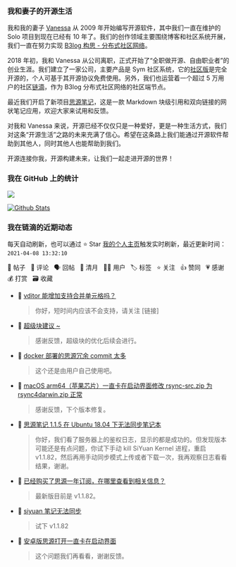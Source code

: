 ### 我和妻子的开源生活

我和我的妻子 [Vanessa](https://github.com/Vanessa219) 从 2009 年开始编写开源软件，其中我们一直在维护的 Solo 项目到现在已经有 10 年了。我们的创作领域主要围绕博客和社区系统开展，我们一直在努力实现 [B3log 构思 - 分布式社区网络](https://ld246.com/article/1546941897596)。

2018 年初，我和 Vanessa 从公司离职，正式开始了“全职做开源、自由职业者”的创业生涯。我们建立了一家公司，主要产品是 Sym 社区系统，它的[社区版](https://github.com/88250/symphony)是完全开源的，个人可基于其开源协议免费使用。另外，我们也运营着一个超过 5 万用户的社区[链滴](https://ld246.com)，作为 B3log 分布式社区网络的社区端节点。

最近我们开启了新项目[思源笔记](https://github.com/siyuan-note/siyuan)，这是一款 Markdown 块级引用和双向链接的网状笔记应用，欢迎大家来试用和反馈。

对我和 Vanessa 来说，开源已经不仅仅只是一种爱好，更是一种生活方式，我们对这条“开源生活”之路的未来充满了信心。希望在这条路上我们能通过开源软件帮助到其他人，同时其他人也能帮助到我们。

开源连接你我，开源构建未来，让我们一起走进开源的世界！

### 我在 GitHub 上的统计

<a title="Hits" target="_blank" href="https://github.com/88250/88250"><img src="https://hits.b3log.org/88250/88250.svg"></a>

[![Github Stats](https://github-readme-stats.vercel.app/api?username=88250&theme=tokyonight&show_icons=true)](https://github.com/88250)

<!--events start -->

### 我在链滴的近期动态

每天自动刷新，也可以通过 ⭐️ Star [我的个人主页](https://github.com/88250/88250)触发实时刷新，最近更新时间：`2021-04-08 13:32:10`

📝 帖子 &nbsp; 💬 评论 &nbsp; 🗣 回帖 &nbsp; 🌙 清月 &nbsp; 👨‍💻 用户 &nbsp; 🏷️ 标签 &nbsp; ⭐️ 关注 &nbsp; 👍 赞同 &nbsp; 💗 感谢 &nbsp; 💰 打赏 &nbsp; 🗃 收藏

* 💬 [vditor 能增加支持合并单元格吗？](https://ld246.com/article/1617790369902/comment/1617849050270#comments)

  > 你好，短时间内应该不会支持，请关注 [链接]
* 💬 [超级块建议 ~](https://ld246.com/article/1617806419822/comment/1617808524919#comments)

  > 感谢反馈，超级块的优化后续会进行。
* 💬 [docker 部署的思源冗余 commit 太多](https://ld246.com/article/1617115793885/comment/1617801903348#comments)

  > 这个还是由用户自己使用吧。
* 💬 [macOS arm64（苹果芯片）一直卡在启动界面修改 rsync-src.zip 为 rsync4darwin.zip 正常](https://ld246.com/article/1617782865182/comment/1617784481094#comments)

  > 感谢反馈，下个版本修复。
* 💬 [思源笔记 1.1.5 在 Ubuntu 18.04 下无法同步笔记本](https://ld246.com/article/1616577708002/comment/1617781264087#comments)

  > 你好，我们看了服务器上的鉴权日志，显示的都是成功的。但发现版本可能还是有点问题，你试下手动 kill SiYuan Kernel 进程，重启 v1.1.82，然后再用手动同步模式上传或者下载一次，我再观察日志看看结果，谢谢。
* 💬 [已经购买了思源一年订阅，在哪里查看到相关信息？](https://ld246.com/article/1613626888016/comment/1617779612689#comments)

  > 最新版目前是 v1.1.82。
* 💬 [siyuan 笔记无法同步](https://ld246.com/article/1617682411524/comment/1617752349409#comments)

  > 试下 v1.1.82
* 💬 [安卓版思源打开一直卡在启动界面](https://ld246.com/article/1617704933253/comment/1617710183714#comments)

  > 这个问题我们再看看，谢谢反馈。


<!--events end -->
